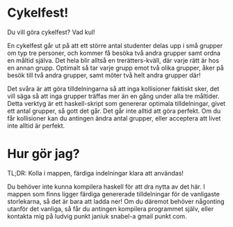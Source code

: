 # Cykelfest!

Du vill göra cykelfest? Vad kul! 

En cykelfest går ut på att ett större antal studenter delas upp i små grupper 
om typ tre personer, och kommer få besöka två andra grupper samt ordna en 
måltid själva. Det hela blir alltså en trerätters-kväll, där varje rätt är hos
en annan grupp. Optimalt så tar varje grupp emot två olika grupper, åker på 
besök till två andra grupper, samt möter två helt andra grupper där! 

Det svåra är att göra tilldelningarna så att inga kollisioner faktiskt sker,
det vill säga så att inga grupper träffas mer än en gång under alla tre
måltider. Detta verktyg är ett haskell-skript som genererar optimala 
tilldelningar, givet ett antal grupper, så gott det går. Det går inte alltid
att göra perfekt. Om du får kollisioner kan du antingen ändra antal grupper,
eller acceptera att livet inte alltid är perfekt.

# Hur gör jag?

TL;DR: Kolla i mappen, färdiga indelningar klara att användas!

Du behöver inte kunna kompilera haskell för att dra nytta av det här. I mappen
som finns ligger färdiga genererade tilldelningar för de vanligaste
storlekarna, så det är bara att ladda ner! Om du däremot behöver någonting 
utanför det vanliga, så får du antingen kompilera programmet själv, eller 
kontakta mig på ludvig punkt janiuk snabel-a gmail punkt com. 
